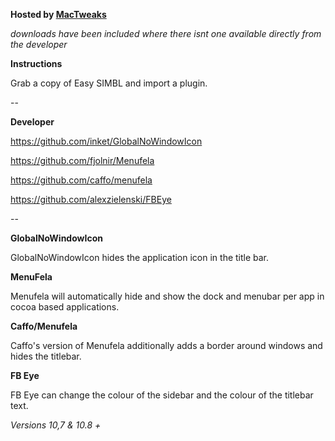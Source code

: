 **Hosted by [MacTweaks](http://www.mactweaks.net)**

*downloads have been included where there isnt one available directly from the developer*

**Instructions**

Grab a copy of Easy SIMBL and import a plugin.

--

**Developer**

https://github.com/inket/GlobalNoWindowIcon

https://github.com/fjolnir/Menufela

https://github.com/caffo/menufela

https://github.com/alexzielenski/FBEye

--

**GlobalNoWindowIcon**

GlobalNoWindowIcon hides the application icon in the title bar.

**MenuFela**

Menufela will automatically hide and show the dock and menubar per app in cocoa based applications.

**Caffo/Menufela**

Caffo's version of Menufela additionally adds a border around windows and hides the titlebar. 

**FB Eye**

FB Eye can change the colour of the sidebar and the colour of the titlebar text.

*Versions 10,7 & 10.8 +*
